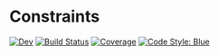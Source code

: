 # Constraints

[![Dev](https://img.shields.io/badge/docs-dev-blue.svg)](https://JuliaConstraints.github.io/Constraints.jl/dev)
[![Build Status](https://github.com/JuliaConstraints/Constraints.jl/workflows/CI/badge.svg)](https://github.com/JuliaConstraints/Constraints.jl/actions)
[![Coverage](https://codecov.io/gh/JuliaConstraints/Constraints.jl/branch/master/graph/badge.svg)](https://codecov.io/gh/JuliaConstraints/Constraints.jl)
[![Code Style: Blue](https://img.shields.io/badge/code%20style-blue-4495d1.svg)](https://github.com/invenia/BlueStyle)